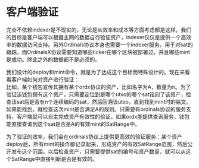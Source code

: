 客户端验证
====



完全不依赖indexer是不现实的，无论是从效率和成本等方面考虑都是这样。我们的目标是客户端可以根据主网的数据自行验证资产，indexer仅仅是提供一个高效率的数据访问支持。另外Ordinals协议本身也需要一个indexer服务，用于对sat的跟踪。而OrdinalsX协议需要知道哪些ticker在哪个区块被部署过，并且哪些mint是成功。除此之外的数据都不是必须的。

我们设计的deploy和mint命令，就是为了达成这个目标而特殊设计的。现在来看看客户端如何对资产进行验证：  
比如，某个钱包宣传其拥有某个ordx协议的资产，比如名字为A，数量为n。为了验证该钱包拥有这个资产，只需要定位到是哪个utxo的哪个sat铭刻了该资产，检查该sat后是否有n个连续编码的sat，然后回溯该utxo，直到找到mint时的铭文。如果能找到，就检查这次mint是否满足A的规则。只需要有ordinals协议的服务支持，客户端就可以自主完成资产有效性的验证。如果ordx能提供查询服务，钱包能直接查询到这个sat是否是A的有效mint的SatRange中。

为了验证的效率，我们会在ordinals协议上提供更高效的验证服务：某个资产deploy后，所有mint的操作都记录起来，形成资产的有效SatRange范围，然后公开发布这个范围。以后检查资产，只需要提供sat的编号和资产数量，就可以从这个SatRange中直接判断是否是有效的。



